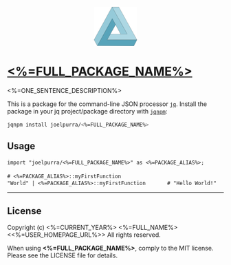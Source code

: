 <p align="center">
  <a href="https://github.com/joelpurra/jqnpm"><img src="https://raw.githubusercontent.com/joelpurra/jqnpm/master/resources/logotype/penrose-triangle.svg?sanitize=true" alt="jqnpm logotype, a Penrose triangle" width="100" border="0" /></a>
</p>

# [<%=FULL_PACKAGE_NAME%>](https://github.com/<%=GITHUB_USERNAME%>/<%=FULL_PACKAGE_NAME%>)

<%=ONE_SENTENCE_DESCRIPTION%>

This is a package for the command-line JSON processor [`jq`](https://stedolan.github.io/jq/). Install the package in your jq project/package directory with [`jqnpm`](https://github.com/joelpurra/jqnpm):

```bash
jqnpm install joelpurra/<%=FULL_PACKAGE_NAME%>
```



## Usage


```jq
import "joelpurra/<%=FULL_PACKAGE_NAME%>" as <%=PACKAGE_ALIAS%>;

# <%=PACKAGE_ALIAS%>::myFirstFunction
"World" | <%=PACKAGE_ALIAS%>::myFirstFunction		# "Hello World!"
```



---

## License
Copyright (c) <%=CURRENT_YEAR%> <%=FULL_NAME%> <<%=USER_HOMEPAGE_URL%>>
All rights reserved.

When using **<%=FULL_PACKAGE_NAME%>**, comply to the MIT license. Please see the LICENSE file for details.

